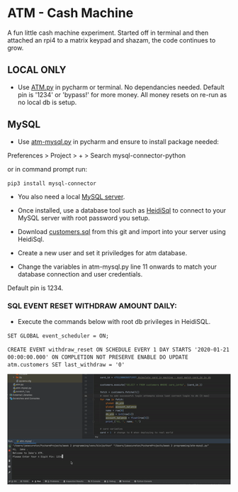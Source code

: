 # ATM - Cash Machine
A fun little cash machine experiment. Started off in terminal and then attached an rpi4 to a matrix keypad and shazam, the code continues to grow.

## LOCAL ONLY
- Use [ATM.py](https://github.com/JakeCureton/Uni/blob/main/ATM/ATM.py) in pycharm or terminal. No dependancies needed.
Default pin is '1234' or 'bypass!' for more money. All money resets on re-run as no local db is setup.

## MySQL 
- Use [atm-mysql.py](https://github.com/JakeCureton/Uni/blob/main/ATM/atm-mysql.py) in pycharm and ensure to install package needed:

Preferences > Project > + > Search mysql-connector-python

or in command prompt run: 

`pip3 install mysql-connector`

- You also need a local [MySQL server](https://dev.mysql.com/downloads/mysql/). 

- Once installed, use a database tool such as [HeidiSql](https://www.heidisql.com/download.php) to connect to your MySQL server with root password you setup. 

- Download [customers.sql](https://github.com/JakeCureton/Uni/blob/main/ATM/customers.sql) from this git and import into your server using HeidiSql.

- Create a new user and set it priviledges for atm database.

- Change the variables in atm-mysql.py line 11 onwards to match your database connection and user credentials.

Default pin is 1234.

### SQL EVENT RESET WITHDRAW AMOUNT DAILY: 
- Execute the commands below with root db privileges in HeidiSQL.

`SET GLOBAL event_scheduler = ON;`

`CREATE EVENT withdraw_reset
ON SCHEDULE EVERY 1 DAY
STARTS '2020-01-21 00:00:00.000'
ON COMPLETION NOT PRESERVE
ENABLE
DO UPDATE atm.customers SET last_withdraw = '0'`


![](in-action.gif)
